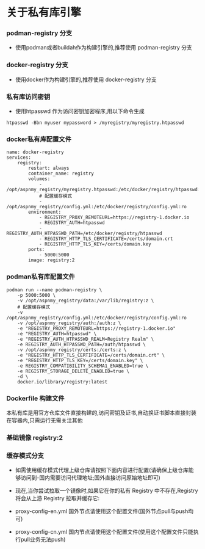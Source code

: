 # 关于私有库引擎

### podman-registry 分支
- 使用podman或者buildah作为构建引擎的,推荐使用 podman-registry 分支

### docker-registry 分支
- 使用docker作为构建引擎的,推荐使用 docker-registry 分支

### 私有库访问密钥
- 使用htpasswd 作为访问密钥加密程序,用以下命令生成
```
htpasswd -Bbn myuser mypassword > /myregistry/myregistry.htpasswd
```
### docker私有库配置文件

```
name: docker-registry
services:
    registry:
        restart: always
        container_name: registry
        volumes:
            - /opt/aspnmy_registry/myregistry.htpasswd:/etc/docker/registry/htpasswd:ro
            # 配置缓存模式
            - /opt/aspnmy_registry/config.yml:/etc/docker/registry/config.yml:ro
        environment:
            - REGISTRY_PROXY_REMOTEURL=https://registry-1.docker.io
            - REGISTRY_AUTH=htpasswd
            - REGISTRY_AUTH_HTPASSWD_PATH=/etc/docker/registry/htpasswd
            - REGISTRY_HTTP_TLS_CERTIFICATE=/certs/domain.crt
            - REGISTRY_HTTP_TLS_KEY=/certs/domain.key
        ports:
            - 5000:5000
        image: registry:2
```

### podman私有库配置文件

```
podman run --name podman-registry \
    -p 5000:5000 \
    -v /opt/aspnmy_registry/data:/var/lib/registry:z \
    # 配置缓存模式
    -v /opt/aspnmy_registry/config.yml:/etc/docker/registry/config.yml:ro
    -v /opt/aspnmy_registry/auth:/auth:z \
    -e "REGISTRY_PROXY_REMOTEURL=https://registry-1.docker.io"
    -e "REGISTRY_AUTH=htpasswd" \
    -e "REGISTRY_AUTH_HTPASSWD_REALM=Registry Realm" \
    -e REGISTRY_AUTH_HTPASSWD_PATH=/auth/htpasswd \
    -v /opt/aspnmy_registry/certs:/certs:z \
    -e "REGISTRY_HTTP_TLS_CERTIFICATE=/certs/domain.crt" \
    -e "REGISTRY_HTTP_TLS_KEY=/certs/domain.key" \
    -e REGISTRY_COMPATIBILITY_SCHEMA1_ENABLED=true \
    -e REGISTRY_STORAGE_DELETE_ENABLED=true \
    -d \
    docker.io/library/registry:latest

```

### Dockerfile 构建文件
本私有库是用官方仓库文件直接构建的,访问密钥及证书,自动换证书脚本直接封装在容器内,只需运行无需关注其他

### 基础镜像 registry:2

### 缓存模式分支
- 如需使用缓存模式代理上级仓库请按照下面内容进行配置(请确保上级仓库能够访问到-国内需要访问代理地址;国外直接访问原始地址即可)

- 现在,当你尝试拉取一个镜像时,如果它在你的私有 Registry 中不存在,Registry 将会从上游 Registry 拉取并缓存它:

- proxy-config-en.yml
    国外节点请使用这个配置文件(国外节点pull与push均可)
- proxy-config-cn.yml
    国内节点请使用这个配置文件(使用这个配置文件只能执行pull业务无法push)
